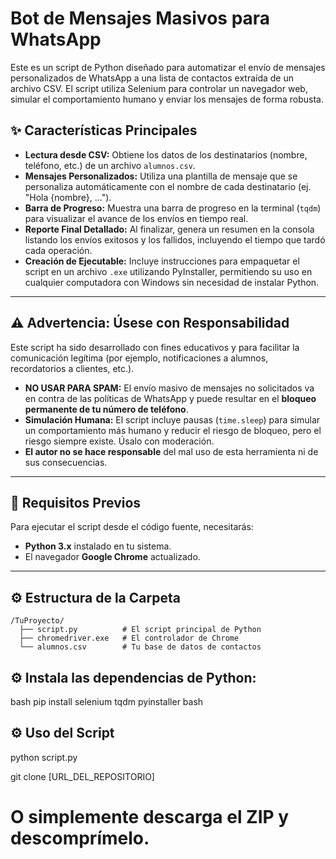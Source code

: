 # Bot de Mensajes Masivos para WhatsApp

Este es un script de Python diseñado para automatizar el envío de mensajes personalizados de WhatsApp a una lista de contactos extraída de un archivo CSV. El script utiliza Selenium para controlar un navegador web, simular el comportamiento humano y enviar los mensajes de forma robusta.

## ✨ Características Principales

* **Lectura desde CSV:** Obtiene los datos de los destinatarios (nombre, teléfono, etc.) de un archivo `alumnos.csv`.
* **Mensajes Personalizados:** Utiliza una plantilla de mensaje que se personaliza automáticamente con el nombre de cada destinatario (ej. "Hola {nombre}, ...").
* **Barra de Progreso:** Muestra una barra de progreso en la terminal (`tqdm`) para visualizar el avance de los envíos en tiempo real.
* **Reporte Final Detallado:** Al finalizar, genera un resumen en la consola listando los envíos exitosos y los fallidos, incluyendo el tiempo que tardó cada operación.
* **Creación de Ejecutable:** Incluye instrucciones para empaquetar el script en un archivo `.exe` utilizando PyInstaller, permitiendo su uso en cualquier computadora con Windows sin necesidad de instalar Python.

---

## ⚠️ Advertencia: Úsese con Responsabilidad

Este script ha sido desarrollado con fines educativos y para facilitar la comunicación legítima (por ejemplo, notificaciones a alumnos, recordatorios a clientes, etc.).

* **NO USAR PARA SPAM:** El envío masivo de mensajes no solicitados va en contra de las políticas de WhatsApp y puede resultar en el **bloqueo permanente de tu número de teléfono**.
* **Simulación Humana:** El script incluye pausas (`time.sleep`) para simular un comportamiento más humano y reducir el riesgo de bloqueo, pero el riesgo siempre existe. Úsalo con moderación.
* **El autor no se hace responsable** del mal uso de esta herramienta ni de sus consecuencias.

---

## 🔧 Requisitos Previos

Para ejecutar el script desde el código fuente, necesitarás:

* **Python 3.x** instalado en tu sistema.
* El navegador **Google Chrome** actualizado.

---

## ⚙️ Estructura de la Carpeta
```
/TuProyecto/
  ├── script.py          # El script principal de Python
  ├── chromedriver.exe   # El controlador de Chrome
  └── alumnos.csv        # Tu base de datos de contactos
```

## ⚙️ Instala las dependencias de Python:
bash
pip install selenium tqdm pyinstaller
bash

## ⚙️ Uso del Script
python script.py

git clone [URL_DEL_REPOSITORIO]
# O simplemente descarga el ZIP y descomprímelo.
